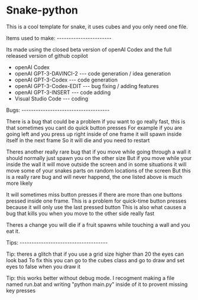 # Snake-python
This is a cool template for snake, it uses cubes and you only need one file.

Items used to make: -----------------------

Its made using the closed beta version of openAI Codex and the full released version of github copilot

- openAI Codex
- openAI GPT-3-DAVINCI-2 --- code generation / idea generation
- openAI GPT-3-Codex --- code generation
- openAI GPT-3-Codex-EDIT --- bug fixing / adding features
- openAI GPT-3-INSERT --- code adding
- Visual Studio Code --- coding

Bugs: -------------------------------------

There is a bug that could be a problem if you want to go really fast, this is that sometimes you cant do quick button presses
For example if you are going left and you press up right inside of one frame it will spawn inside itself in the next frame
So it will die and you need to restart

Theres another really rare bug that if you move while going through a wall it should normally just spawn you on the other size
But if you move while your inside the wall it will move outside the screen and in some situations it will move some of your snakes parts on random locations of the screen
But this is a really rare bug and will never happend, the one listed above is much more likely

It will sometimes miss button presses if there are more than one buttons pressed inside one frame.
This is a problem for quick-time button presses because it will only use the last pressed button
This is also what causes a bug that kills you when you move to the other side really fast

Theres a change you will die if a fruit spawns while touching a wall and you eat it.



Tips: -------------------------------------

Tip: theres a glitch that if you use a grid size higher than 20 the eyes can look bad
To fix this you can go to the cubes class and go to draw and set eyes to false when you draw it

Tip: this works better without debug mode. I recogment making a file named run.bat and writing "python main.py" inside of it to provent missing key presses
